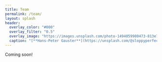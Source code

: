 ```yaml
---
title: Team
permalink: /team/
layout: splash
header:
  overlay_color: "#000"
  overlay_filter: "0.5"
  overlay_image: "https://images.unsplash.com/photo-1494059980473-813e73ee784b?ixlib=rb-1.2.1&ixid=MnwxMjA3fDB8MHxwaG90by1wYWdlfHx8fGVufDB8fHx8&auto=format&fit=crop&w=1769&q=80"
  caption: "[**Hans-Peter Gauster**](https://unsplash.com/@sloppyperfectionist) on [*Unsplash*](https://unsplash.com)"
---
```

Coming soon!
